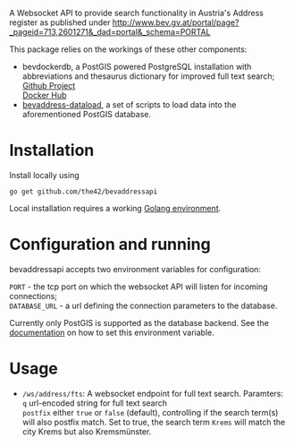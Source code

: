 A Websocket API to provide search functionality in Austria's Address register
as published under http://www.bev.gv.at/portal/page?_pageid=713,2601271&_dad=portal&_schema=PORTAL

This package relies on the workings of these other components:

* bevdockerdb, a PostGIS powered PostgreSQL installation with abbreviations and
  thesaurus dictionary for improved full text search;  
  [Github Project](https://github.com/the42/bevdockerdb)  
  [Docker Hub](https://hub.docker.com/r/the42/bevdockerdb/)
* [bevaddress-dataload](https://github.com/the42/bevaddress-dataload), a set of scripts to load data into the aforementioned PostGIS database.

# Installation

Install locally using

    go get github.com/the42/bevaddressapi

Local installation requires a working [Golang environment](https://golang.org/dl/).

# Configuration and running
bevaddressapi accepts two environment variables for configuration:

`PORT` - the tcp port on which the websocket API will listen for incoming connections;  
`DATABASE_URL` - a url defining the connection parameters to the database.

Currently only PostGIS is supported as the database backend. See the
[documentation](https://godoc.org/github.com/lib/pq#hdr-Connection_String_Parameters) on how to set this environment variable.

# Usage
* `/ws/address/fts`: A websocket endpoint for full text search. Paramters:  
`q` url-encoded string for full text search  
`postfix` either `true` or `false` (default), controlling if the search term(s) will also postfix match. Set to true, the search term `Krems` will match the city
Krems but also Kremsmünster.
